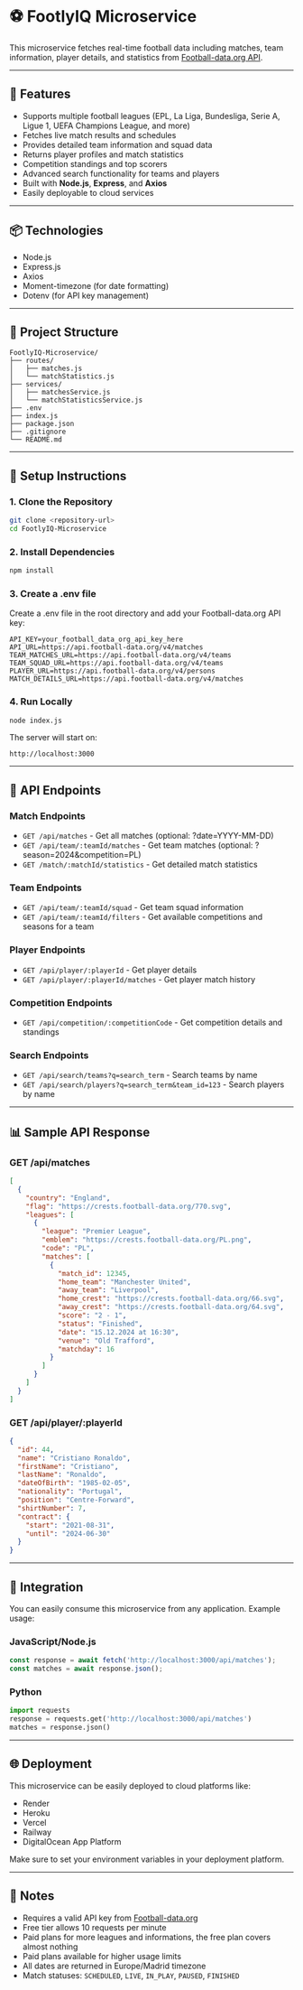 # ⚽ FootlyIQ Microservice

This microservice fetches real-time football data including matches, team information, player details, and statistics from [Football-data.org API](https://www.football-data.org/).

---

## 🚀 Features

- Supports multiple football leagues (EPL, La Liga, Bundesliga, Serie A, Ligue 1, UEFA Champions League, and more)
- Fetches live match results and schedules
- Provides detailed team information and squad data
- Returns player profiles and match statistics
- Competition standings and top scorers
- Advanced search functionality for teams and players
- Built with **Node.js**, **Express**, and **Axios**
- Easily deployable to cloud services

---

## 📦 Technologies

- Node.js
- Express.js
- Axios
- Moment-timezone (for date formatting)
- Dotenv (for API key management)

---

## 📁 Project Structure

```
FootlyIQ-Microservice/
├── routes/
│   ├── matches.js
│   └── matchStatistics.js
├── services/
│   ├── matchesService.js
│   └── matchStatisticsService.js
├── .env
├── index.js
├── package.json
├── .gitignore
└── README.md
```

---

## 🔧 Setup Instructions

### 1. Clone the Repository

```bash
git clone <repository-url>
cd FootlyIQ-Microservice
```

### 2. Install Dependencies

```bash
npm install
```

### 3. Create a .env file

Create a .env file in the root directory and add your Football-data.org API key:

```env
API_KEY=your_football_data_org_api_key_here
API_URL=https://api.football-data.org/v4/matches
TEAM_MATCHES_URL=https://api.football-data.org/v4/teams
TEAM_SQUAD_URL=https://api.football-data.org/v4/teams
PLAYER_URL=https://api.football-data.org/v4/persons
MATCH_DETAILS_URL=https://api.football-data.org/v4/matches
```

### 4. Run Locally

```bash
node index.js
```

The server will start on:

```
http://localhost:3000
```

---

## 📡 API Endpoints

### Match Endpoints

- `GET /api/matches` - Get all matches (optional: ?date=YYYY-MM-DD)
- `GET /api/team/:teamId/matches` - Get team matches (optional: ?season=2024&competition=PL)
- `GET /match/:matchId/statistics` - Get detailed match statistics

### Team Endpoints

- `GET /api/team/:teamId/squad` - Get team squad information
- `GET /api/team/:teamId/filters` - Get available competitions and seasons for a team

### Player Endpoints

- `GET /api/player/:playerId` - Get player details
- `GET /api/player/:playerId/matches` - Get player match history

### Competition Endpoints

- `GET /api/competition/:competitionCode` - Get competition details and standings

### Search Endpoints

- `GET /api/search/teams?q=search_term` - Search teams by name
- `GET /api/search/players?q=search_term&team_id=123` - Search players by name

---

## 📊 Sample API Response

### GET /api/matches

```json
[
  {
    "country": "England",
    "flag": "https://crests.football-data.org/770.svg",
    "leagues": [
      {
        "league": "Premier League",
        "emblem": "https://crests.football-data.org/PL.png",
        "code": "PL",
        "matches": [
          {
            "match_id": 12345,
            "home_team": "Manchester United",
            "away_team": "Liverpool",
            "home_crest": "https://crests.football-data.org/66.svg",
            "away_crest": "https://crests.football-data.org/64.svg",
            "score": "2 - 1",
            "status": "Finished",
            "date": "15.12.2024 at 16:30",
            "venue": "Old Trafford",
            "matchday": 16
          }
        ]
      }
    ]
  }
]
```

### GET /api/player/:playerId

```json
{
  "id": 44,
  "name": "Cristiano Ronaldo",
  "firstName": "Cristiano",
  "lastName": "Ronaldo",
  "dateOfBirth": "1985-02-05",
  "nationality": "Portugal",
  "position": "Centre-Forward",
  "shirtNumber": 7,
  "contract": {
    "start": "2021-08-31",
    "until": "2024-06-30"
  }
}
```

---

## 🔗 Integration

You can easily consume this microservice from any application. Example usage:

### JavaScript/Node.js

```javascript
const response = await fetch('http://localhost:3000/api/matches');
const matches = await response.json();
```

### Python

```python
import requests
response = requests.get('http://localhost:3000/api/matches')
matches = response.json()
```

---

## 🌐 Deployment

This microservice can be easily deployed to cloud platforms like:

- Render
- Heroku
- Vercel
- Railway
- DigitalOcean App Platform

Make sure to set your environment variables in your deployment platform.

---

## 📝 Notes

- Requires a valid API key from [Football-data.org](https://www.football-data.org/)
- Free tier allows 10 requests per minute
- Paid plans for more leagues and informations, the free plan covers almost nothing
- Paid plans available for higher usage limits
- All dates are returned in Europe/Madrid timezone
- Match statuses: `SCHEDULED`, `LIVE`, `IN_PLAY`, `PAUSED`, `FINISHED`
